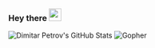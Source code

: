 ### Hey there <img src="https://media.giphy.com/media/hvRJCLFzcasrR4ia7z/giphy.gif" width="25px">
![Dimitar Petrov's GitHub Stats](https://github-readme-stats.vercel.app/api?username=DimitarPetrov&show_icons=true&include_all_commits=true)
![Gopher](https://github.com/egonelbre/gophers/blob/master/.thumb/vector/superhero/zorro.png)
<!--- [![Linkedin](https://img.icons8.com/color/96/000000/linkedin.png)](https://www.linkedin.com/in/dimitar-nikolaev-petrov) -->
<!--- ![Dimitar Petrov's Most Used Languages](https://github-readme-stats.vercel.app/api/top-langs/?username=DimitarPetrov&layout=compact) -->
